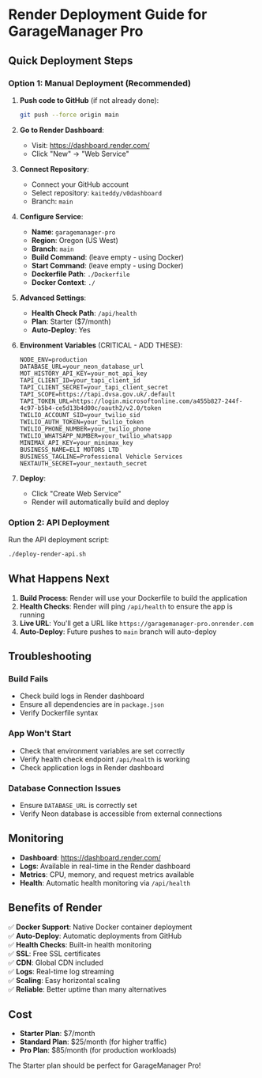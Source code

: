 # Render Deployment Guide for GarageManager Pro

## Quick Deployment Steps

### Option 1: Manual Deployment (Recommended)

1. **Push code to GitHub** (if not already done):
   ```bash
   git push --force origin main
   ```

2. **Go to Render Dashboard**:
   - Visit: https://dashboard.render.com/
   - Click "New" → "Web Service"

3. **Connect Repository**:
   - Connect your GitHub account
   - Select repository: `kaiteddy/v0dashboard`
   - Branch: `main`

4. **Configure Service**:
   - **Name**: `garagemanager-pro`
   - **Region**: Oregon (US West)
   - **Branch**: `main`
   - **Build Command**: (leave empty - using Docker)
   - **Start Command**: (leave empty - using Docker)
   - **Dockerfile Path**: `./Dockerfile`
   - **Docker Context**: `./`

5. **Advanced Settings**:
   - **Health Check Path**: `/api/health`
   - **Plan**: Starter ($7/month)
   - **Auto-Deploy**: Yes

6. **Environment Variables** (CRITICAL - ADD THESE):
   ```
   NODE_ENV=production
   DATABASE_URL=your_neon_database_url
   MOT_HISTORY_API_KEY=your_mot_api_key
   TAPI_CLIENT_ID=your_tapi_client_id
   TAPI_CLIENT_SECRET=your_tapi_client_secret
   TAPI_SCOPE=https://tapi.dvsa.gov.uk/.default
   TAPI_TOKEN_URL=https://login.microsoftonline.com/a455b827-244f-4c97-b5b4-ce5d13b4d00c/oauth2/v2.0/token
   TWILIO_ACCOUNT_SID=your_twilio_sid
   TWILIO_AUTH_TOKEN=your_twilio_token
   TWILIO_PHONE_NUMBER=your_twilio_phone
   TWILIO_WHATSAPP_NUMBER=your_twilio_whatsapp
   MINIMAX_API_KEY=your_minimax_key
   BUSINESS_NAME=ELI MOTORS LTD
   BUSINESS_TAGLINE=Professional Vehicle Services
   NEXTAUTH_SECRET=your_nextauth_secret
   ```

7. **Deploy**:
   - Click "Create Web Service"
   - Render will automatically build and deploy

### Option 2: API Deployment

Run the API deployment script:
```bash
./deploy-render-api.sh
```

## What Happens Next

1. **Build Process**: Render will use your Dockerfile to build the application
2. **Health Checks**: Render will ping `/api/health` to ensure the app is running
3. **Live URL**: You'll get a URL like `https://garagemanager-pro.onrender.com`
4. **Auto-Deploy**: Future pushes to `main` branch will auto-deploy

## Troubleshooting

### Build Fails
- Check build logs in Render dashboard
- Ensure all dependencies are in `package.json`
- Verify Dockerfile syntax

### App Won't Start
- Check that environment variables are set correctly
- Verify health check endpoint `/api/health` is working
- Check application logs in Render dashboard

### Database Connection Issues
- Ensure `DATABASE_URL` is correctly set
- Verify Neon database is accessible from external connections

## Monitoring

- **Dashboard**: https://dashboard.render.com/
- **Logs**: Available in real-time in the Render dashboard
- **Metrics**: CPU, memory, and request metrics available
- **Health**: Automatic health monitoring via `/api/health`

## Benefits of Render

✅ **Docker Support**: Native Docker container deployment  
✅ **Auto-Deploy**: Automatic deployments from GitHub  
✅ **Health Checks**: Built-in health monitoring  
✅ **SSL**: Free SSL certificates  
✅ **CDN**: Global CDN included  
✅ **Logs**: Real-time log streaming  
✅ **Scaling**: Easy horizontal scaling  
✅ **Reliable**: Better uptime than many alternatives  

## Cost

- **Starter Plan**: $7/month
- **Standard Plan**: $25/month (for higher traffic)
- **Pro Plan**: $85/month (for production workloads)

The Starter plan should be perfect for GarageManager Pro!
